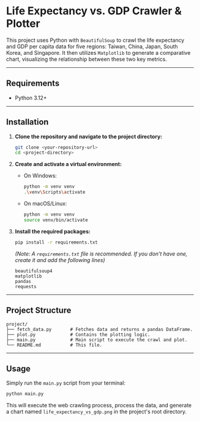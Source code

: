 # Life Expectancy vs. GDP Crawler & Plotter

This project uses Python with `BeautifulSoup` to crawl the life expectancy and GDP per capita data for five regions: Taiwan, China, Japan, South Korea, and Singapore. It then utilizes `Matplotlib` to generate a comparative chart, visualizing the relationship between these two key metrics.

---

## Requirements

* Python 3.12+

---

## Installation

1.  **Clone the repository and navigate to the project directory:**
    ```bash
    git clone <your-repository-url>
    cd <project-directory>
    ```

2.  **Create and activate a virtual environment:**
    * On Windows:
        ```bash
        python -m venv venv
        .\venv\Scripts\activate
        ```
    * On macOS/Linux:
        ```bash
        python -m venv venv
        source venv/bin/activate
        ```

3.  **Install the required packages:**
    ```bash
    pip install -r requirements.txt
    ```
    *(Note: A `requirements.txt` file is recommended. If you don't have one, create it and add the following lines)*
    ```
    beautifulsoup4
    matplotlib
    pandas
    requests
    ```

---

## Project Structure
```
project/
├── fetch_data.py       # Fetches data and returns a pandas DataFrame.
├── plot.py             # Contains the plotting logic.
├── main.py             # Main script to execute the crawl and plot.
└── README.md           # This file.
```

---

## Usage

Simply run the `main.py` script from your terminal:
```bash
python main.py
```
This will execute the web crawling process, process the data, and generate a chart named `life_expectancy_vs_gdp.png` in the project's root directory.

